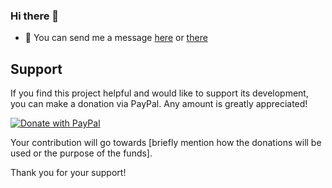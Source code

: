 ### Hi there 👋
- 💬 You can send me a message [here](https://www.linkedin.com/in/oubaidhlaimi/) or [there](https://www.facebook.com/oubaid.hlaimi/)
## Support

If you find this project helpful and would like to support its development, you can make a donation via PayPal. Any amount is greatly appreciated!

[![Donate with PayPal](https://www.paypalobjects.com/en_US/i/btn/btn_donateCC_LG.gif)](https://gateway.konnect.network/me/NETWORKini)

Your contribution will go towards [briefly mention how the donations will be used or the purpose of the funds].

Thank you for your support!

